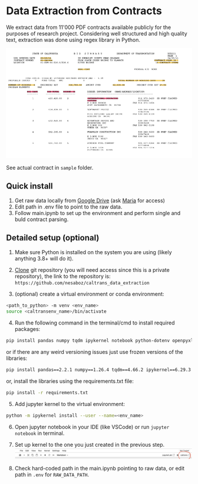 # Data Extraction from Contracts

We extract data from 11'000 PDF contracts available publicly for the purposes of research project. Considering well structured and high quality text, extraction was done using regex library in Python. 

![sample contract snapshot](assets/sample.png)

See actual contract in `sample` folder. 

## Quick install

1) Get raw data locally from [Google Drive](https://drive.google.com/drive/folders/1X-8v6XCqYComYpxVVtznc05AA6-G5Tvu?usp=share_link) (ask [Maria](mkhrakov@chicagobooth.edu) for access)
2) Edit path in .env file to point to the raw data.
3) Follow main.ipynb to set up the environment and perform single and buld contract parsing.

## Detailed setup (optional)

1) Make sure Python is installed on the system you are using (likely anything 3.8+ will do it).

2) [Clone](https://docs.github.com/en/repositories/creating-and-managing-repositories/cloning-a-repository) git repository (you will need access since this is a private repository), the link to the repository is:
`https://github.com/nesaboz/caltrans_data_extraction`

3) (optional) create a virtual environment or conda environment:
```bash
<path_to_python> -m venv <env_name>
source <caltransenv_name>/bin/activate
```

4) Run the following command in the terminal/cmd to install required packages:
```bash
pip install pandas numpy tqdm ipykernel notebook python-dotenv openpyxl pytest
```
or if there are any weird versioning issues just use frozen versions of the libraries:
```bash
pip install pandas==2.2.1 numpy==1.26.4 tqdm==4.66.2 ipykernel==6.29.3 notebook==7.1.1 python-dotenv==1.0.1 openpyxl==3.1.2 pytest==8.1.1
```
or, install the libraries using the requirements.txt file:
```bash
pip install -r requirements.txt
```

5) Add jupyter kernel to the virtual environment:
```bash 
python -m ipykernel install --user --name=<env_name>
```

6) Open jupyter notebook in your IDE (like VSCode) or run `jupyter notebook` in terminal.

7) Set up kernel to the one you just created in the previous step.
![](assets/kernel.jpg)

7) Check hard-coded path in the main.ipynb pointing to raw data, or edit path in `.env` for `RAW_DATA_PATH`.
